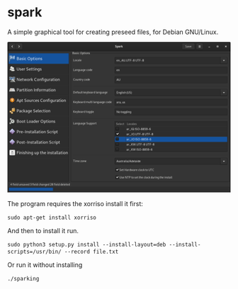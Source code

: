 # spark
A simple graphical tool for creating preseed files, for Debian GNU/Linux.


![screenshot](screenshot.png)

The program requires the xorriso install it first:

	sudo apt-get install xorriso

And then to install it run.

	sudo python3 setup.py install --install-layout=deb --install-scripts=/usr/bin/ --record file.txt

Or run it without installing

	./sparking



